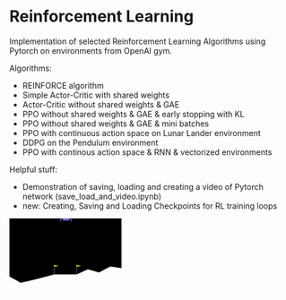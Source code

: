 # Reinforcement Learning
Implementation of selected Reinforcement Learning Algorithms using Pytorch on environments from OpenAI gym.

Algorithms:
* REINFORCE algorithm
* Simple Actor-Critic with shared weights
* Actor-Critic without shared weights & GAE
* PPO without shared weights & GAE & early stopping with KL
* PPO without shared weights & GAE & mini batches
* PPO with continuous action space on Lunar Lander environment
* DDPG on the Pendulum environment
* PPO with continous action space & RNN & vectorized environments

Helpful stuff:
* Demonstration of saving, loading and creating a video of Pytorch network (save_load_and_video.ipynb)
* new: Creating, Saving and Loading Checkpoints for RL training loops

![](lunar_lander.gif)
